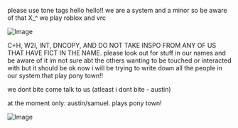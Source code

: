 
please use tone tags
hello hello!! we are a system and a minor so be aware of that X_^ we play roblox and vrc


![Image](https://github.com/user-attachments/assets/e2ea9c65-25f7-4b09-941e-369a2861e90a)


C+H, W2I, INT, DNCOPY, AND DO NOT TAKE INSPO FROM ANY OF US THAT HAVE FICT IN THE NAME.
please look out for stuff in our names and be aware of it im not sure abt the others wanting to be touched or interacted with but it should be ok now i will be trying to write down all the people in our system that play pony town!!

we dont bite come talk to us (atleast i dont bite - austin)

at the moment only: austin/samuel. plays pony town!


![Image](https://github.com/user-attachments/assets/738ab654-77e9-4ee9-9791-2c83e4938e9d)


<!--
**nikobuildbricks/nikobuildbricks** is a ✨ _special_ ✨ repository because its `README.md` (this file) appears on your GitHub profile.

